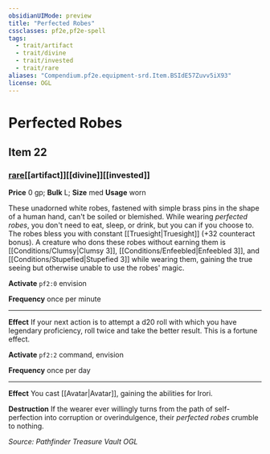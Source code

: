 ```yaml
---
obsidianUIMode: preview
title: "Perfected Robes"
cssclasses: pf2e,pf2e-spell
tags:
  - trait/artifact
  - trait/divine
  - trait/invested
  - trait/rare
aliases: "Compendium.pf2e.equipment-srd.Item.BSIdE57Zuvv5iX93"
license: OGL
---
```

# Perfected Robes
## Item 22
### [rare](rare.md "Rare Rarity Trait")[[artifact]][[divine]][[invested]]


**Price** 0 gp; 
**Bulk** L; **Size** med
**Usage** worn

These unadorned white robes, fastened with simple brass pins in the shape of a human hand, can't be soiled or blemished. While wearing _perfected robes_, you don't need to eat, sleep, or drink, but you can if you choose to. The robes bless you with constant [[Truesight|Truesight]] (+32 counteract bonus). A creature who dons these robes without earning them is [[Conditions/Clumsy|Clumsy 3]], [[Conditions/Enfeebled|Enfeebled 3]], and [[Conditions/Stupefied|Stupefied 3]] while wearing them, gaining the true seeing but otherwise unable to use the robes' magic.

**Activate** `pf2:0` envision

**Frequency** once per minute

* * *

**Effect** If your next action is to attempt a d20 roll with which you have legendary proficiency, roll twice and take the better result. This is a fortune effect.

**Activate** `pf2:2` command, envision

**Frequency** once per day

* * *

**Effect** You cast [[Avatar|Avatar]], gaining the abilities for Irori.

**Destruction** If the wearer ever willingly turns from the path of self-perfection into corruption or overindulgence, their _perfected robes_ crumble to nothing.

*Source: Pathfinder Treasure Vault*
*OGL*